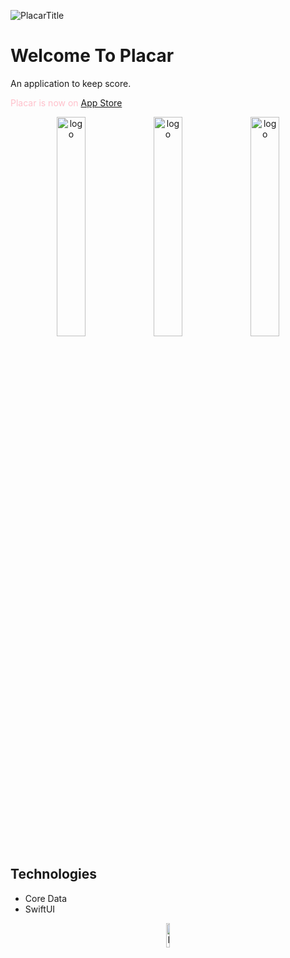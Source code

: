 
![PlacarTitle](https://github.com/user-attachments/assets/1d49681c-67cc-4fc9-bc28-b49df7ed4e5c)

<h1>Welcome To Placar</h1>
<p>An application to keep score.</p>
<p style="color:pink;">Placar is now on <a href="https://apps.apple.com/br/app/placar-marcador-de-pontos/id6473264774" target="blank">App Store</a></p>

<div align="center">
  <img src="https://github.com/user-attachments/assets/485fd78b-d5b9-4ecb-997a-49e8cce208bd" width="30%" alt="logo">
  <img src="https://github.com/user-attachments/assets/44e73b2a-2037-4815-852e-1186cd863d1b" width="30%" alt="logo">
  <img src="https://github.com/user-attachments/assets/3d83e0d6-c18a-4f2c-adc2-713feab24fca" width="30%" alt="logo">


</div>



<h2>Technologies</h2>
<ul>
  <li>Core Data</li>
   <li>SwiftUI</li>
</ul>

<div align="center">
  <img src="https://github.com/user-attachments/assets/b502a5d4-9fd4-4687-9af9-22ee90dea3fb" width="10%" alt="logo">

</div>


